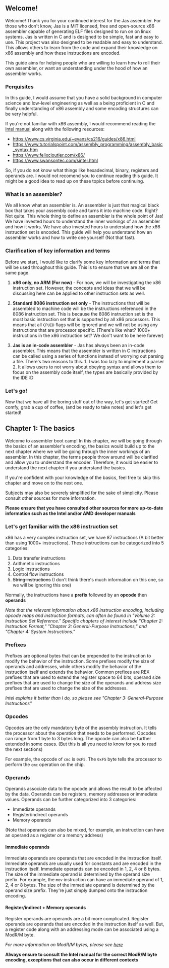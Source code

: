 ## Welcome!
Welcome! Thank you for your continued interest for the Jas assembler. For those who don't know, Jas is a MIT licensed, free and open-source x86 assembler capable of generating ELF files designed to run on on linux systems. Jas is written in C and is designed to be simple, fast and easy to use. This project was also designed to be readable and easy to understand. This allows others to learn from the code and expand their knowledge on x86 assembly and how these instructions are encoded.

This guide aims for helping people who are willing to learn how to roll their own assembler, or want an understanding under the hood of how an assembler works. 

### Perquisites
In this guide, I would assume that you have a solid background in computer science and low-level engineering as well as a being proficient in C and finally understanding of x86 assembly and some encoding structures can be very helpful.

If you're not familiar with x86 assembly, I would recommend reading the [Intel manual](https://www.intel.com/content/www/us/en/developer/articles/technical/intel-sdm.html) along with the following resources:
- https://www.cs.virginia.edu/~evans/cs216/guides/x86.html
- https://www.tutorialspoint.com/assembly_programming/assembly_basic_syntax.htm
- https://www.felixcloutier.com/x86/
- https://www.swansontec.com/sintel.html

So, if you do not know what things like hexadecimal, binary, registers and operands are. I would not recomend you to continue reading this guide. It might be a good idea to read up on these topics before continuing.

### What is an assembler?
We all know what an assembler is. An assembler is just that magical black box that takes your assembly code and turns it into machine code. Right? Not quite. This whole thing to define an assembler is the whole point of Jas! We have invested hours to understand the inner workings of an assembler and how it works. We have also invested hours to understand how the x86 instruction set is encoded. This guide will help you understand how an assembler works and how to write one yourself (Not that fast).

### Clarification of key information and terms
Before we start, I would like to clarify some key information and terms that will be used throughout this guide. This is to ensure that we are all on the same page. 

1. **x86 only, no ARM (For now)** - For now, we will be investigating the x86 instruction set. However, the concepts and ideas that we will be discussing here can be applied to other instruction sets as well.

2. **Standard 8086 instruction set only** - The instructions that will be assembled to machine code will be the instructions referenced in the 8086 instruction set. This is because the 8086 instruction set is the most basic instruction set that is supported by all x86 processors. This means that all `CPUID` flags will be ignored and we will not be using any instructions that are processor specific. (There's like what? 1000+ instructions in the x86 instruction set? We don't want to be here forever)

3. **Jas is an in-code assembler** - Jas has always been an in-code assembler. This means that the assembler is written in C instructions can be called using a series of functions instead of worrying out parsing a file. There's two reasons to this. 1. I was too lazy to implement a parser 2. It allows users to not worry about obeying syntax and allows them to focus on the assembly code itself, the types are basically provided by the IDE :D

### Let's go!
Now that we have all the boring stuff out of the way, let's get started! Get comfy, grab a cup of coffee, (and be ready to take notes) and let's get started!

## Chapter 1: The basics
Welcome to assembler boot camp! In this chapter, we will be going through the basics of an assembler's encoding, the basics would build up to the next chapter where we will be going through the inner workings of an assembler. In this chapter, the terms people throw around will be clarified and allow you to understand the encoder. Therefore, it would be easier to understand the next chapter if you understand the basics.

If you're confident with your knowledge of the basics, feel free to skip this chapter and move on to the next one.

Subjects may also be severely simplified for the sake of simplicity. Please consult other sources for more information.

**Please ensure that you have consulted other sources for more up-to-date information such as the Intel and/or AMD developer manuals**

### Let's get familiar with the x86 instruction set
x86 has a very complex instruction set, we have 87 instructions (A bit better than using 1000+ instructions). These instructions can be categorized into 5 categories:

1. Data transfer instructions
2. Arithmetic instructions
3. Logic instructions
4. Control flow instructions
5. ~~String instructions~~ (I don't think there's much information on this one, so we will be ignoring this one)

Normally, the instructions have a  **prefix** followed by an **opcode** then **operands**

*Note that the relevant information about x86 instruction encoding, including opcode maps and instruction formats, can often be found in "Volume 2: Instruction Set Reference." Specific chapters of interest include "Chapter 2: Instruction Format," "Chapter 3: General-Purpose Instructions," and "Chapter 4: System Instructions."*

### Prefixes
Prefixes are optional bytes that can be prepended to the instruction to modify the behavior of the instruction. Some prefixes modify the size of operands and addresses, while others modify the behavior of the instruction itself and extends the behavior. Common prefixes are REX prefixes that are used to extend the register space to 64 bits, operand size prefixes that are used to change the size of the operands and address size prefixes that are used to change the size of the addresses.

*Intel explains it better than I do, so please see "Chapter 3: General-Purpose Instructions"*

### Opcodes
Opcodes are the only mandatory byte of the assembly instruction. It tells the processor about the operation that needs to be performed. Opcodes can range from 1 byte to 3 bytes long. The opcode can also be further extended in some cases. (But this is all you need to know for you to read the next sections)

For example, the opcode of `cmc` is `0xF5`. The `0xF5` byte tells the processor to perform the `cmc` operation on the chip.

### Operands
Operands associate data to the opcode and allows the result to be affected by the data. Operands can be registers, memory addresses or immediate values. Operands can be further categorized into 3 categories:
- Immediate operands
- Register/indirect operands
- Memory operands

(Note that operands can also be mixed, for example, an instruction can have an operand as a register *or* a memory address)

#### Immediate operands
Immediate operands are operands that are encoded in the instruction itself. Immediate operands are usually used for constants and are encoded in the instruction itself. Immediate operands can be encoded in 1, 2, 4 or 8 bytes. The size of the immediate operand is determined by the operand size prefix. For example, the `mov` instruction can have an immediate operand of 1, 2, 4 or 8 bytes. The size of the immediate operand is determined by the operand size prefix. They're just simply dumped onto the instruction encoding.

#### Register/indirect + Memory operands
Register operands are operands are a bit more complicated. Register operands are operands that are encoded in the instruction itself as well. But, a register code along with an addressing mode can be associated using a ModR/M byte.

*For more information on ModR/M bytes, please see [here](https://en.wikipedia.org/wiki/ModR/M)*

**Always ensure to consult the Intel manual for the correct ModR/M byte encoding, exceptions that can also occur in different contexts**

